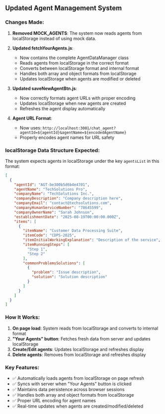 ## Updated Agent Management System

### Changes Made:

1. **Removed MOCK_AGENTS**: The system now reads agents from localStorage instead of using mock data.

2. **Updated fetchYourAgents.js**: 
   - Now contains the complete AgentDataManager class
   - Reads agents from localStorage in the correct format
   - Converts between localStorage format and internal format
   - Handles both array and object formats from localStorage
   - Updates localStorage when agents are modified or deleted

3. **Updated saveNewAgentBtn.js**:
   - Now correctly formats agent URLs with proper encoding
   - Updates localStorage when new agents are created
   - Refreshes the agent display automatically

4. **Agent URL Format**:
   - Now uses: `http://localhost:3001/chat_agent?agentId=${agentId}&agentName=${encodedAgentName}`
   - Properly encodes agent names for URL safety

### localStorage Data Structure Expected:

The system expects agents in localStorage under the key `agentsList` in this format:

```json
[
  {
    "agentId": "AGT-be300b5d6b4e4701",
    "agentName": "TechSolutions Pro",
    "companyName": "TechSolutions Inc.",
    "companyDescription": "Company description here",
    "companyEmail": "contact@techsolutions.com",
    "companyHumanServiceNumber": "78645599",
    "companyOwnerName": "Sarah Johnson",
    "establishmentDate": "2025-08-19T00:00:00.000Z",
    "items": [
      {
        "itemName": "Customer Data Processing Suite",
        "itemCode": "CDPS-2025",
        "itemInitialWorkingExplanation": "Description of the service",
        "itemRunningSteps": [
          "Step 1",
          "Step 2"
        ],
        "commonProblemsSolutions": [
          {
            "problem": "Issue description",
            "solution": "Solution description"
          }
        ]
      }
    ]
  }
]
```

### How It Works:

1. **On page load**: System reads from localStorage and converts to internal format
2. **"Your Agents" button**: Fetches fresh data from server and updates localStorage
3. **Create/Edit agents**: Updates localStorage and refreshes display
4. **Delete agents**: Removes from localStorage and refreshes display

### Key Features:

- ✅ Automatically loads agents from localStorage on page refresh
- ✅ Syncs with server when "Your Agents" button is clicked
- ✅ Maintains data persistence across browser sessions
- ✅ Handles both array and object formats from localStorage
- ✅ Proper URL encoding for agent names
- ✅ Real-time updates when agents are created/modified/deleted